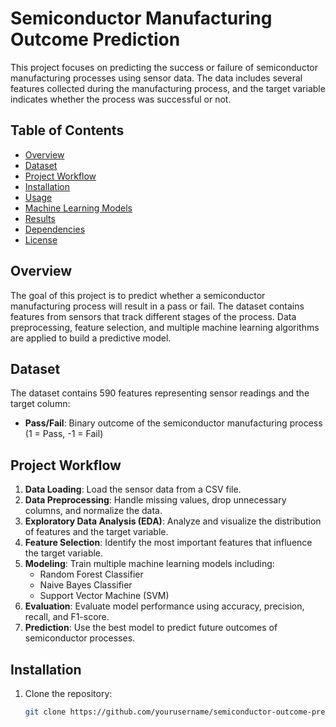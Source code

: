# Semiconductor Manufacturing Outcome Prediction

This project focuses on predicting the success or failure of semiconductor manufacturing processes using sensor data. The data includes several features collected during the manufacturing process, and the target variable indicates whether the process was successful or not.

## Table of Contents
- [Overview](#overview)
- [Dataset](#dataset)
- [Project Workflow](#project-workflow)
- [Installation](#installation)
- [Usage](#usage)
- [Machine Learning Models](#machine-learning-models)
- [Results](#results)
- [Dependencies](#dependencies)
- [License](#license)

## Overview
The goal of this project is to predict whether a semiconductor manufacturing process will result in a pass or fail. The dataset contains features from sensors that track different stages of the process. Data preprocessing, feature selection, and multiple machine learning algorithms are applied to build a predictive model.

## Dataset
The dataset contains 590 features representing sensor readings and the target column:
- **Pass/Fail**: Binary outcome of the semiconductor manufacturing process (1 = Pass, -1 = Fail)

## Project Workflow
1. **Data Loading**: Load the sensor data from a CSV file.
2. **Data Preprocessing**: Handle missing values, drop unnecessary columns, and normalize the data.
3. **Exploratory Data Analysis (EDA)**: Analyze and visualize the distribution of features and the target variable.
4. **Feature Selection**: Identify the most important features that influence the target variable.
5. **Modeling**: Train multiple machine learning models including:
   - Random Forest Classifier
   - Naive Bayes Classifier
   - Support Vector Machine (SVM)
6. **Evaluation**: Evaluate model performance using accuracy, precision, recall, and F1-score.
7. **Prediction**: Use the best model to predict future outcomes of semiconductor processes.

## Installation

1. Clone the repository:
   ```bash
   git clone https://github.com/yourusername/semiconductor-outcome-prediction.git
